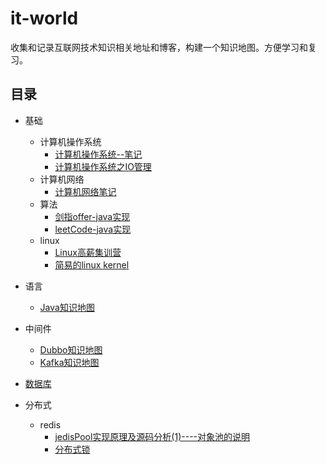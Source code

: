 # it-world
收集和记录互联网技术知识相关地址和博客，构建一个知识地图。方便学习和复习。


## 目录
- 基础
   - 计算机操作系统
     - [计算机操作系统--笔记](https://github.com/CyC2018/Interview-Notebook/blob/master/notes/计算机操作系统.md) 
     - [计算机操作系统之IO管理](https://blog.csdn.net/shentanweilan9/article/details/54017502)  
   - 计算机网络
     - [计算机网络笔记](base/计算机网络.md) 
   - 算法
     - [剑指offer-java实现](算法/剑指offer.md) 
     - [leetCode-java实现](算法/leetCode-java.md)
   - linux
        - [Linux高薪集训营](https://zhuanlan.zhihu.com/c_128843875)    
        - [简易的linux kernel](https://zhuanlan.zhihu.com/c_177480196)
- 语言
  - [Java知识地图](language/java.md) 
- 中间件
  - [Dubbo知识地图](middleware/dubbo.md)
  - [Kafka知识地图](middleware/kafka.md)
- [数据库](db/README)

- 分布式
    - redis
        - [jedisPool实现原理及源码分析(1)----对象池的说明](https://www.cnblogs.com/plf112233/p/6527902.html)  
        - [分布式锁](http://ifeve.com/redis-lock/) 
          

